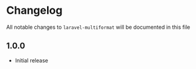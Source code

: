 # Changelog

All notable changes to `laravel-multiformat` will be documented in this file

## 1.0.0

- Initial release
